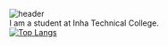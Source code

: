 ![header](https://capsule-render.vercel.app/api?type=rect&color=auto&height=300&section=header&text=welcometomygithub&fontSize=90)  
I am a student at Inha Technical College.  
[![Top Langs](https://github-readme-stats.vercel.app/api/top-langs/?username=PacaSim&layout=compact)](https://github.com/PacaSim/github-readme-stats)
